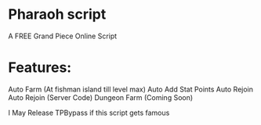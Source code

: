 # Pharaoh script
A FREE Grand Piece Online Script

# Features:
Auto Farm (At fishman island till level max)
Auto Add Stat Points
Auto Rejoin
Auto Rejoin (Server Code)
Dungeon Farm (Coming Soon)

I May Release TPBypass if this script gets famous

